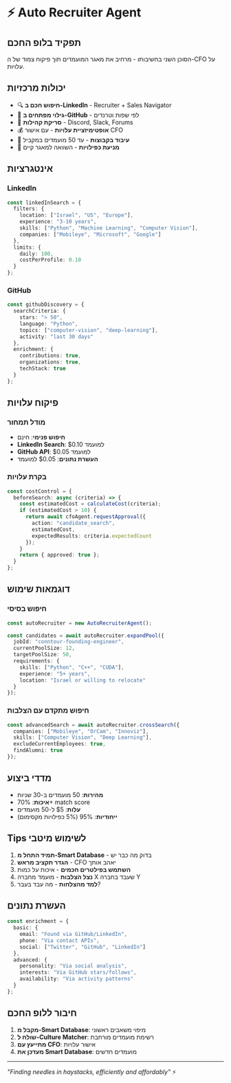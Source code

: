 # ⚡ Auto Recruiter Agent

## תפקיד בלופ החכם
הסוכן השני בחשיבותו - מרחיב את מאגר המועמדים תוך פיקוח צמוד של ה-CFO על עלויות.

## יכולות מרכזיות
- 🔍 **חיפוש חכם ב-LinkedIn** - Recruiter + Sales Navigator
- 🐙 **גילוי מפתחים ב-GitHub** - לפי שפות וטרנדים
- 👥 **סריקת קהילות** - Discord, Slack, Forums
- 💰 **אופטימיזציית עלויות** - עם אישור CFO
- 🔄 **עיבוד בקבוצות** - עד 50 מועמדים במקביל
- 🎯 **מניעת כפילויות** - השוואה למאגר קיים

## אינטגרציות

### LinkedIn
```typescript
const linkedInSearch = {
  filters: {
    location: ["Israel", "US", "Europe"],
    experience: "3-10 years",
    skills: ["Python", "Machine Learning", "Computer Vision"],
    companies: ["Mobileye", "Microsoft", "Google"]
  },
  limits: {
    daily: 100,
    costPerProfile: 0.10
  }
};
```

### GitHub
```typescript
const githubDiscovery = {
  searchCriteria: {
    stars: "> 50",
    language: "Python",
    topics: ["computer-vision", "deep-learning"],
    activity: "last 30 days"
  },
  enrichment: {
    contributions: true,
    organizations: true,
    techStack: true
  }
};
```

## פיקוח עלויות

### מודל תמחור
- **חיפוש פנימי**: חינם
- **LinkedIn Search**: $0.10 למועמד
- **GitHub API**: $0.05 למועמד
- **העשרת נתונים**: $0.05 למועמד

### בקרת עלויות
```typescript
const costControl = {
  beforeSearch: async (criteria) => {
    const estimatedCost = calculateCost(criteria);
    if (estimatedCost > 10) {
      return await cfoAgent.requestApproval({
        action: "candidate_search",
        estimatedCost,
        expectedResults: criteria.expectedCount
      });
    }
    return { approved: true };
  }
};
```

## דוגמאות שימוש

### חיפוש בסיסי
```typescript
const autoRecruiter = new AutoRecruiterAgent();

const candidates = await autoRecruiter.expandPool({
  jobId: "conntour-founding-engineer",
  currentPoolSize: 12,
  targetPoolSize: 50,
  requirements: {
    skills: ["Python", "C++", "CUDA"],
    experience: "5+ years",
    location: "Israel or willing to relocate"
  }
});
```

### חיפוש מתקדם עם הצלבות
```typescript
const advancedSearch = await autoRecruiter.crossSearch({
  companies: ["Mobileye", "OrCam", "Innoviz"],
  skills: ["Computer Vision", "Deep Learning"],
  excludeCurrentEmployees: true,
  findAlumni: true
});
```

## מדדי ביצוע
- **מהירות**: 50 מועמדים ב-30 שניות
- **איכות**: 70%+ match score
- **עלות**: $5 ל-50 מועמדים
- **ייחודיות**: 95% (5% כפילויות מקסימום)

## Tips לשימוש מיטבי
1. **תמיד התחל מ-Smart Database** - בדוק מה כבר יש
2. **הגדר תקציב מראש** - CFO יאהב אותך
3. **השתמש בפילטרים חכמים** - איכות על כמות
4. **נצל הצלבות** - מועמד מחברה X שעבד בחברה Y
5. **למד מהצלחות** - מה עבד בעבר?

## העשרת נתונים
```typescript
const enrichment = {
  basic: {
    email: "Found via GitHub/LinkedIn",
    phone: "Via contact APIs",
    social: ["Twitter", "GitHub", "LinkedIn"]
  },
  advanced: {
    personality: "Via social analysis",
    interests: "Via GitHub stars/follows",
    availability: "Via activity patterns"
  }
};
```

## חיבור ללופ החכם
1. **מקבל מ-Smart Database**: מיפוי משאבים ראשוני
2. **שולח ל-Culture Matcher**: רשימת מועמדים מורחבת
3. **מתייעץ עם CFO**: אישור עלויות
4. **מעדכן את Smart Database**: מועמדים חדשים

---

*"Finding needles in haystacks, efficiently and affordably"* ⚡ 